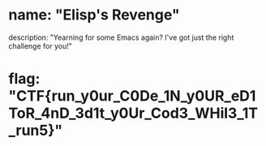 # name: "Elisp's Revenge"

description: "Yearning for some Emacs again? I've got just the right challenge for you!"

# flag: "CTF{run_y0ur_C0De_1N_y0UR_eD1ToR_4nD_3d1t_y0Ur_Cod3_WHil3_1T_run5}"
